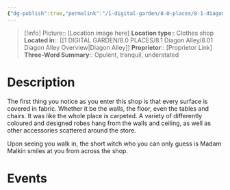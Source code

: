```yaml
---
{"dg-publish":true,"permalink":"/1-digital-garden/8-0-places/8-1-diagon-alley/8-1-09-madam-malkin-s-robes-for-all-occasions/","tags":["#place","diagon-alley","shop"]}
---
```


>[!info]
>Picture:: [Location image here]
>**Location type**::  Clothes shop
>**Located in**:: [[1 DIGITAL GARDEN/8.0 PLACES/8.1 Diagon Alley/8.01 Diagon Alley Overview\|Diagon Alley]]
>**Proprietor**:: [Proprietor Link]
>**Three-Word Summary**:: Opulent, tranquil, understated

# Description

The first thing you notice as you enter this shop is that every surface is covered in fabric. Whether it be the walls, the floor, even the tables and chairs. It was like the whole place is carpeted. A variety of differently coloured and designed robes hang from the walls and ceiling, as well as other accessories scattered around the store.

Upon seeing you walk in, the short witch who you can only guess is Madam Malkin smiles at you from across the shop.

# Events

